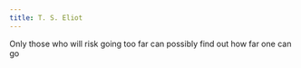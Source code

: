 ```yaml
---
title: T. S. Eliot
---
```

Only those who will risk going too far can possibly find out how far one can go

